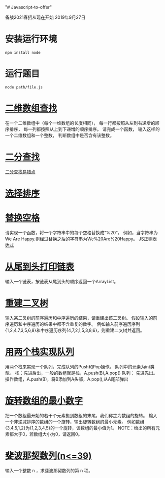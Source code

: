 "# Javascript-to-offer" 

备战2021春招从现在开始 2019年9月27日

# 安装运行环境 
`npm install node`

# 运行题目
`node path/file.js`

# [二维数组查找](./searchMatrix.js)
在一个二维数组中（每个一维数组的长度相同），
每一行都按照从左到右递增的顺序排序，
每一列都按照从上到下递增的顺序排序。
请完成一个函数，
输入这样的一个二维数组和一个整数，
判断数组中是否含有该整数。
# [二分查找](./binarySearch.js)
[二分查找易错点](./二分查找.md)

# [选择排序](./selectSort.js)

# [替换空格](./replaceSpace.js)
请实现一个函数，将一个字符串中的每个空格替换成“%20”。
例如，当字符串为We Are Happy.则经过替换之后的字符串为We%20Are%20Happy。
[JS正则表达式](./regexp.md)

# [从尾到头打印链表](./printListFromTailToHead.js)
输入一个链表，按链表从尾到头的顺序返回一个ArrayList。

# [重建二叉树](./reConstructBinaryTree.js)
输入某二叉树的前序遍历和中序遍历的结果，请重建出该二叉树。
假设输入的前序遍历和中序遍历的结果中都不含重复的数字。
例如输入前序遍历序列{1,2,4,7,3,5,6,8}和中序遍历序列{4,7,2,1,5,3,8,6}，则重建二叉树并返回。

# [用两个栈实现队列](./stacktoQueue.js)
用两个栈来实现一个队列，完成队列的Push和Pop操作。 队列中的元素为int类型。
栈：先进后出，一般的数组就是栈，A.push(B),A.pop()
队列： 先进先出。操作数组，A.push(B)，将B添加到A头部，A.pop(),从A尾部弹出

# [旋转数组的最小数字](./minNumberInRotateArray.js)
把一个数组最开始的若干个元素搬到数组的末尾，我们称之为数组的旋转。
输入一个非递减排序的数组的一个旋转，输出旋转数组的最小元素。
例如数组{3,4,5,1,2}为{1,2,3,4,5}的一个旋转，该数组的最小值为1。
NOTE：给出的所有元素都大于0，若数组大小为0，请返回0。

# [斐波那契数列(n<=39)](./fibonacci.js)
输入一个整数 n ，求斐波那契数列的第 n 项。